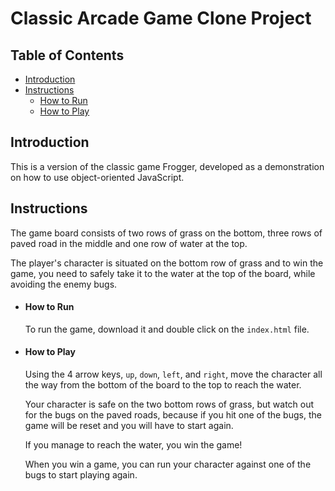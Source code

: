 # Classic Arcade Game Clone Project

## Table of Contents
* [Introduction](#introduction)
* [Instructions](#instructions)
  * [How to Run](#how-to-run)
  * [How to Play](#how-to-play)

## Introduction
This is a version of the classic game Frogger, developed as a demonstration
on how to use object-oriented JavaScript.

## Instructions
The game board consists of two rows of grass on the bottom, three rows of paved
road in the middle and one row of water at the top.

The player's character is situated on the bottom row of grass and to win
the game, you need to safely take it to the water at the top of the board,
while avoiding the enemy bugs.

  * #### How to Run

      To run the game, download it and double click on the `index.html` file.

  * #### How to Play

      Using the 4 arrow keys, `up`, `down`, `left`, and `right`, move the
      character all the way from the bottom of the board to the top to reach
      the water.

      Your character is safe on the two bottom rows of grass, but watch out for
      the bugs on the paved roads, because if you hit one of the bugs, the game
      will be reset and you will have to start again.

      If you manage to reach the water, you win the game!

      When you win a game, you can run your character against one of the bugs
      to start playing again.
